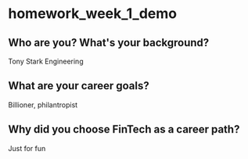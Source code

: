# homework_week_1_demo

## Who are you? What's your background?
Tony Stark
Engineering

## What are your career goals?
Billioner, philantropist

## Why did you choose FinTech as a career path?
Just for fun